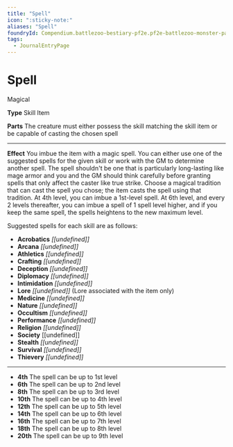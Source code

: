 ```yaml
---
title: "Spell"
icon: ":sticky-note:"
aliases: "Spell"
foundryId: Compendium.battlezoo-bestiary-pf2e.pf2e-battlezoo-monster-parts.JournalEntry.DUgV4RRnkTaikCI2.JournalEntryPage.CEt49ot4QxcdA6BU
tags:
  - JournalEntryPage
---
```


# Spell
Magical

**Type** Skill Item

**Parts** The creature must either possess the skill matching the skill item or be capable of casting the chosen spell

* * *

**Effect** You imbue the item with a magic spell. You can either use one of the suggested spells for the given skill or work with the GM to determine another spell. The spell shouldn't be one that is particularly long-lasting like mage armor and you and the GM should think carefully before granting spells that only affect the caster like true strike. Choose a magical tradition that can cast the spell you chose; the item casts the spell using that tradition. At 4th level, you can imbue a 1st-level spell. At 6th level, and every 2 levels thereafter, you can imbue a spell of 1 spell level higher, and if you keep the same spell, the spells heightens to the new maximum level.

Suggested spells for each skill are as follows:

*   **Acrobatics** _[[undefined]]_
*   **Arcana** _[[undefined]]_
*   **Athletics** _[[undefined]]_
*   **Crafting** _[[undefined]]_
*   **Deception** _[[undefined]]_
*   **Diplomacy** _[[undefined]]_
*   **Intimidation** _[[undefined]]_
*   **Lore** _[[undefined]]_ (Lore associated with the item only)
*   **Medicine** _[[undefined]]_
*   **Nature** _[[undefined]]_
*   **Occultism** _[[undefined]]_
*   **Performance** _[[undefined]]_
*   **Religion** _[[undefined]]_
*   **Society** [[undefined]]
*   **Stealth** _[[undefined]]_
*   **Survival** _[[undefined]]_
*   **Thievery** _[[undefined]]_

* * *

*   **4th** The spell can be up to 1st level
*   **6th** The spell can be up to 2nd level
*   **8th** The spell can be up to 3rd level
*   **10th** The spell can be up to 4th level
*   **12th** The spell can be up to 5th level
*   **14th** The spell can be up to 6th level
*   **16th** The spell can be up to 7th level
*   **18th** The spell can be up to 8th level
*   **20th** The spell can be up to 9th level
